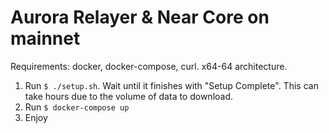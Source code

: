 Aurora Relayer & Near Core on mainnet
=====================================

Requirements: docker, docker-compose, curl. x64-64 architecture.

  1. Run `$ ./setup.sh`. Wait until it finishes with "Setup Complete". This can take hours due to the volume of data to download.
  2. Run `$ docker-compose up`
  3. Enjoy
 
